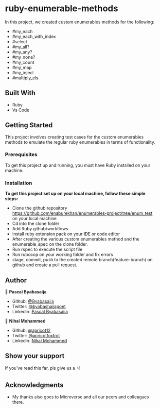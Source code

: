 # ruby-enumerable-methods
 In this project, we created custom enumerables methods for the following:
- #my_each
- #my_each_with_index
- #select
- #my_all?
- #my_any?
- #my_none?
- #my_count
- #my_map
- #my_inject
- #multiply_els

## Built With

- Ruby
- Vs Code


## Getting Started

This project involves creating test cases for the custom enumerables methods to emulate the regular ruby enumerables in terms of functionality. 

### Prerequisites

To get this project up and running, you must have Ruby installed on your machine.

### Installation

**To get this project set up on your local machine, follow these simple steps:**

- Clone the github repository https://github.com/enaburekhan/enumerables-project/tree/enum_test on your local machine
- Cd into the clone folder  
- Add Ruby github/workflows
- Install ruby extension pack on your IDE or code editor
- After creating the various custom enumerables method and the enumerable_spec on the clone folder.
- Run rspec to execute the script file
- Run rubocop on your working folder and fix errors
- stage, commit, push to the created remote branch(feature-branch) on github and create a pull request.


## Author

👤 **Pascal Byabasaija**

- Github: [@Byabasaija](https://github.com/Byabasaija)
- Twitter: [@byabashaijapoet](https://twitter.com/byabashaijapoet)
- Linkedin: [Pascal Byabasaija](https://www.linkedin.com/in/pascal-byabasaija-80578814b/)

👤 **Nihal Mohammed**

- Github: [@apricot12](https://github.com/apricot12)
- Twitter: [ @apricotfoxtrot](https://twitter.com/apricotfoxtrot)
- Linkedin: [Nihal Mohammed](https://www.linkedin.com/in/aprikot-web/)


## Show your support

If you've read this far, pls give us a ⭐️!

## Acknowledgments

- My thanks also goes to Microverse and all our peers and colleagues there.


